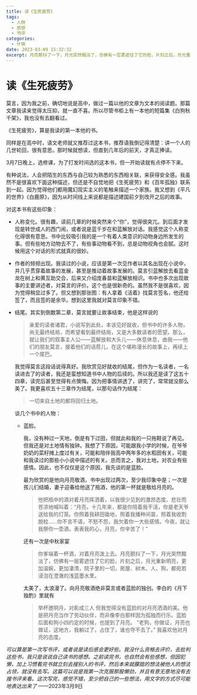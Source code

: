 ```yaml
---
title: 读《生死疲劳》
tags:
  - 人物
  - 感想
  - 书评
categories:
  - 什锦
date: 2023-03-09 15:32:32
excerpt: 月亮颤抖了一下，月光突然黯淡了，仿佛有一层雾遮住了它的脸，片刻之后，月光重新明亮，更加温婉，更加凄清，院子里的一切，房屋、树木、人、狗，都宛若浸泡在澄澈的浅蓝墨水里。
---
```

# 读《生死疲劳》

莫言，因为我之前，确切地说是高中，做过一篇以他的文章为文本的阅读题。那篇文章我读来觉得太压抑，就一直不喜。所以尽管书柜上有一本他的短篇集《白狗秋千架》，我也没有去翻看过。

《生死疲劳》，算是我读的第一本他的书。

同样是在高中时，语文老师就又推荐过这本书，推荐语我倒记得清楚：讲一个人的几世轮回，很有意思。那时候就想读，但直到几年后的前天，才真正捧读。

3月7日晚上，选修课，为了打发时间选的这本书，但一开始读就有点停不下来。

有种说法，人会把陌生的东西与自己较为熟悉的东西相关联，来获得安全感。我虽然不是很喜欢下面这种描述，但还是不自觉地把《生死疲劳》和《百年孤独》联系到一起。因为觉得他们都用魔幻现实主义的笔触来描述一个家族。我又想到《平凡的世界》《白鹿原》，因为从时间线上来说都是描述建国前夕到改开之后的故事。

对这本书有这些印象：

- 人称变化。很有趣，读前几章的时候突然来个“你”，觉得很突兀。到后面才发现是转世成人的西门闹，或者说是蓝千岁在和蓝解放对话。我感觉这个人称变化得很有意思。书中比较吸引我的是一个有着人类意识的动物身边所发生的事。但有些地方动物去不了，有些事动物看不到，总是动物视角也会腻。这时候用这个对话的形式就真的很妙。
- 作者的频频出现。我读过的小说，应该是第一次见作者以其名出现在小说中，并几乎贯穿着故事的发展，甚至是推动着故事发展的。莫言引蓝解放去看蓝金龙在树上和黄互助交合，后来又介绍庞春苗和蓝解放相识。书中也多次出现故事的主要讲述者，对莫言的评价。这个也是很新奇的。虽然我不是很喜欢，因为觉得稍显过多了。但又想到那张图：有人拿着《活着》找莫言签名，他还给签了，而且签的是余华。想到这里我就对莫言印象不错。
- 结尾。其实到倒数第二章，莫言就要让故事结束，他是这样说的
  > 亲爱的读者诸君，小说写到此处，本该见好就收，但书中的许多人物，尚无最终结局，而希望看到最终结局，又是大多数读者的愿望。那么，就让我们的叙事主人公——蓝解放和大头儿——休息休息，由我——他们的朋友莫言，接着他们的话茬儿，在这个堪称漫长的故事上，再续上一个尾巴。

  我觉得莫言这段话说得真好。我欣赏见好就收的结尾，但作为一名读者，一名读进去了的读者，我还是蛮想知道书中人物的后续的。所以我还是读了这五十四章，读完后甚至觉得有点懊悔。因为把事情讲透了，讲完了，常常就没那么美了。我更喜欢五十三章作为结尾，以那句话作为结尾：

  >一切来自土地的都将回归土地。

  谈几个书中的人物：
  - 蓝脸。
  
    我，没有种过一天地，倒是有下过田，但就此和我的一只拖鞋说了再见。但我还是对土地情有独钟。我想了下原因，可能跟我小学的时候，在爷爷奶奶的菜籽摊上度过有关，可能和陪伴我高中两年多的水稻田有关，可能和我读过的那些小小说中描述的有关。总而言之，我对土地，对农业有些感情。因此，也不仅仅是这个原因，我先谈的是蓝脸。

    最为欣赏的是他向月亮敬酒，书中出现过两次，至少我印象中是；一次是孩儿们结婚，妻子迎春给他送了瓶酒，他的第一杯就是敬给月亮的。
    > 他把瓶中的酒对着月亮挥洒着，以我很少见到的激昂态度、悲壮而苍凉地喊叫着：“月亮，十几年来，都是你陪着我干活，你是老天爷送给我的灯笼。你照着我耕田锄地，照着我播种间苗，照着我收割脱粒……你不言不语，不怒不怨，我欠着你一大些感情。今夜，就让我祭你一壶酒，表表我的心，月亮，你辛苦了！”

    还有一次是中秋家宴
    >你爹端着一杯酒，对着月亮泼上去。月亮颤抖了一下，月光突然黯淡了，仿佛有一层雾遮住了它的脸，片刻之后，月光重新明亮，更加温婉，更加凄清，院子里的一切，房屋、树木、人、狗，都宛若浸泡在澄澈的浅蓝墨水里。

    太美了，太浪漫了。向月亮敬酒绝非莫言或者蓝脸的独创。李白的《月下独酌》里就有
    >举杯邀明月，对影成三人
    但我觉得没有蓝脸的对月亮洒酒的美。他是把月亮当作了劳动伙伴，而非像李白那样因为孤独而行乐。蓝脸后面和狗小四约定的时候，也提到了月亮。
    >“老狗，你做证，月亮也做证，这地方，我躺过了，占住了，谁也夺不去了。”
    我喜欢他对月亮的态度。

*可以算是第一次写书评，或者说是读后感会更好些。我没什么资格去评价，去批判这些书，我只是说说自己读书的感想。之前读完书，也自然会有些感想，但因犯懒，加上习惯看完书就立刻去搜别人的书评，然后本来就朦胧的想法被他人的想法占领，就没有去写。这篇可以说是我第一次克服那股懒劲，并且有意无意地没有去搜书评来看。这次写完，感觉不错，至少把自己的一些想法，用文字的方式尽可能地表达出来了*
——2023年3月9日


